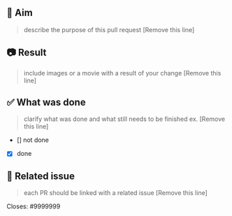 ## 🎯 Aim

> describe the purpose of this pull request [Remove this line]

## 📷 Result

> include images or a movie with a result of your change [Remove this line]

## ✅ What was done

> clarify what was done and what still needs to be finished ex. [Remove this line]

- [] not done
- [X] done

## 🔗 Related issue

> each PR should be linked with a related issue [Remove this line]

Closes: #9999999